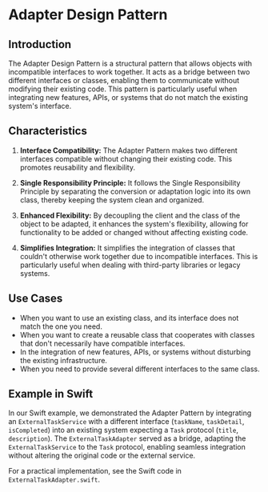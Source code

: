 # Adapter Design Pattern

## Introduction

The Adapter Design Pattern is a structural pattern that allows objects with incompatible interfaces to work together. It acts as a bridge between two different interfaces or classes, enabling them to communicate without modifying their existing code. This pattern is particularly useful when integrating new features, APIs, or systems that do not match the existing system's interface.

## Characteristics

1. **Interface Compatibility:** The Adapter Pattern makes two different interfaces compatible without changing their existing code. This promotes reusability and flexibility.
   
2. **Single Responsibility Principle:** It follows the Single Responsibility Principle by separating the conversion or adaptation logic into its own class, thereby keeping the system clean and organized.
   
3. **Enhanced Flexibility:** By decoupling the client and the class of the object to be adapted, it enhances the system's flexibility, allowing for functionality to be added or changed without affecting existing code.
   
4. **Simplifies Integration:** It simplifies the integration of classes that couldn't otherwise work together due to incompatible interfaces. This is particularly useful when dealing with third-party libraries or legacy systems.

## Use Cases

- When you want to use an existing class, and its interface does not match the one you need.
- When you want to create a reusable class that cooperates with classes that don't necessarily have compatible interfaces.
- In the integration of new features, APIs, or systems without disturbing the existing infrastructure.
- When you need to provide several different interfaces to the same class.

## Example in Swift

In our Swift example, we demonstrated the Adapter Pattern by integrating an `ExternalTaskService` with a different interface (`taskName`, `taskDetail`, `isCompleted`) into an existing system expecting a `Task` protocol (`title`, `description`). The `ExternalTaskAdapter` served as a bridge, adapting the `ExternalTaskService` to the `Task` protocol, enabling seamless integration without altering the original code or the external service.

For a practical implementation, see the Swift code in `ExternalTaskAdapter.swift`.
